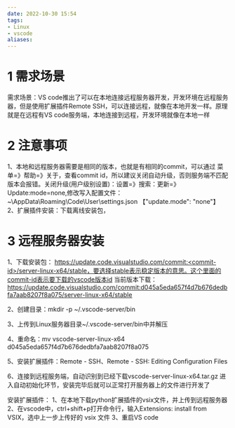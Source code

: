 ```yaml
---
date: 2022-10-30 15:54
tags:
- Linux
- vscode
aliases: 
---
```



# 1 需求场景
需求场景：VS code推出了可以在本地连接远程服务器开发，开发环境在远程服务器，但是使用扩展插件Remote SSH，可以连接远程，就像在本地开发一样。原理就是在远程有VS code服务端，本地连接到远程，开发环境就像在本地一样

# 2 注意事项
1、本地和远程服务器需要是相同的版本，也就是有相同的commit，可以通过 菜单=》帮助=》关于，查看commit id，所以建议关闭自动升级，否则服务端不匹配版本会报错。关闭升级(用户级别设置)：设置=》搜索：更新=》Update:mode=none,修改写入配置文件：~\AppData\Roaming\Code\User\settings.json 【"update.mode": "none"】
2、扩展插件安装：下载离线安装包，

# 3 远程服务器安装
1、下载安装包： https://update.code.visualstudio.com/commit:<commit-id>/server-linux-x64/stable，要选择stable表示稳定版本的意思。这个里面的commit-id表示要下载的vscode版本id
当前版本下载：https://update.code.visualstudio.com/commit:d045a5eda657f4d7b676dedbfa7aab8207f8a075/server-linux-x64/stable

2、创建目录：mkdir -p ~/.vscode-server/bin

3、上传到Linux服务器目录~/.vscode-server/bin中并解压

4、重命名：mv vscode-server-linux-x64 d045a5eda657f4d7b676dedbfa7aab8207f8a075

5、安装扩展插件：Remote - SSH、Remote - SSH: Editing Configuration Files

6、连接到远程服务端，自动识别到已经下载vscode-server-linux-x64.tar.gz 进入自动初始化环节，安装完毕后就可以正常打开服务器上的文件进行开发了

安装扩展插件：
1、在本地下载python扩展插件的vsix文件，并上传到远程服务器
2、在vscode中，ctrl+shift+p打开命令行，输入Extensions: install from VSIX，选中上一步上传好的 vsix 文件
3、重启VS code

